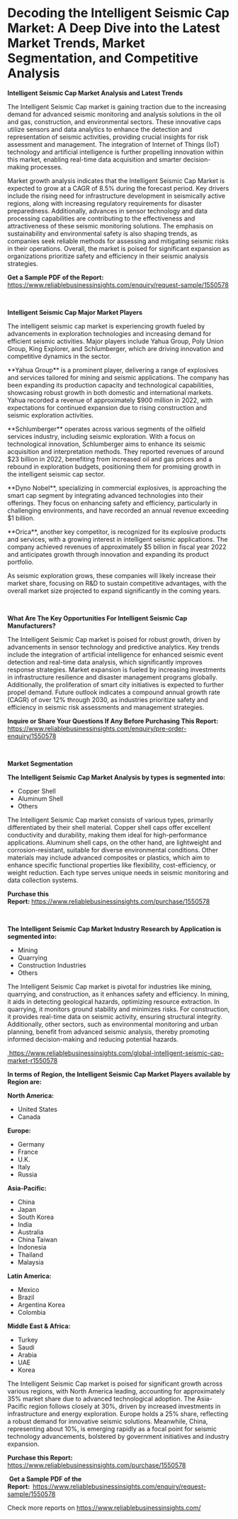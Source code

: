 <p><h1>Decoding the Intelligent Seismic Cap Market: A Deep Dive into the Latest Market Trends, Market Segmentation, and Competitive Analysis</h1></p><p><strong>Intelligent Seismic Cap Market Analysis and Latest Trends</strong></p>
<p><p>The Intelligent Seismic Cap market is gaining traction due to the increasing demand for advanced seismic monitoring and analysis solutions in the oil and gas, construction, and environmental sectors. These innovative caps utilize sensors and data analytics to enhance the detection and representation of seismic activities, providing crucial insights for risk assessment and management. The integration of Internet of Things (IoT) technology and artificial intelligence is further propelling innovation within this market, enabling real-time data acquisition and smarter decision-making processes.</p><p>Market growth analysis indicates that the Intelligent Seismic Cap Market is expected to grow at a CAGR of 8.5% during the forecast period. Key drivers include the rising need for infrastructure development in seismically active regions, along with increasing regulatory requirements for disaster preparedness. Additionally, advances in sensor technology and data processing capabilities are contributing to the effectiveness and attractiveness of these seismic monitoring solutions. The emphasis on sustainability and environmental safety is also shaping trends, as companies seek reliable methods for assessing and mitigating seismic risks in their operations. Overall, the market is poised for significant expansion as organizations prioritize safety and efficiency in their seismic analysis strategies.</p></p>
<p><strong>Get a Sample PDF of the Report:&nbsp;</strong> <a href="https://www.reliablebusinessinsights.com/enquiry/request-sample/1550578?utm_campaign=1106&utm_medium=2&utm_source=Github&utm_content=ia&utm_term=27022025&utm_id=intelligent-seismic-cap">https://www.reliablebusinessinsights.com/enquiry/request-sample/1550578</a></p>
<p>&nbsp;</p>
<p><strong>Intelligent Seismic Cap Major Market Players</strong></p>
<p><p>The intelligent seismic cap market is experiencing growth fueled by advancements in exploration technologies and increasing demand for efficient seismic activities. Major players include Yahua Group, Poly Union Group, King Explorer, and Schlumberger, which are driving innovation and competitive dynamics in the sector.</p><p>**Yahua Group** is a prominent player, delivering a range of explosives and services tailored for mining and seismic applications. The company has been expanding its production capacity and technological capabilities, showcasing robust growth in both domestic and international markets. Yahua recorded a revenue of approximately $900 million in 2022, with expectations for continued expansion due to rising construction and seismic exploration activities.</p><p>**Schlumberger** operates across various segments of the oilfield services industry, including seismic exploration. With a focus on technological innovation, Schlumberger aims to enhance its seismic acquisition and interpretation methods. They reported revenues of around $23 billion in 2022, benefiting from increased oil and gas prices and a rebound in exploration budgets, positioning them for promising growth in the intelligent seismic cap sector.</p><p>**Dyno Nobel**, specializing in commercial explosives, is approaching the smart cap segment by integrating advanced technologies into their offerings. They focus on enhancing safety and efficiency, particularly in challenging environments, and have recorded an annual revenue exceeding $1 billion.</p><p>**Orica**, another key competitor, is recognized for its explosive products and services, with a growing interest in intelligent seismic applications. The company achieved revenues of approximately $5 billion in fiscal year 2022 and anticipates growth through innovation and expanding its product portfolio.</p><p>As seismic exploration grows, these companies will likely increase their market share, focusing on R&D to sustain competitive advantages, with the overall market size projected to expand significantly in the coming years.</p></p>
<p>&nbsp;</p>
<p><strong>What Are The Key Opportunities For Intelligent Seismic Cap Manufacturers?</strong></p>
<p><p>The Intelligent Seismic Cap market is poised for robust growth, driven by advancements in sensor technology and predictive analytics. Key trends include the integration of artificial intelligence for enhanced seismic event detection and real-time data analysis, which significantly improves response strategies. Market expansion is fueled by increasing investments in infrastructure resilience and disaster management programs globally. Additionally, the proliferation of smart city initiatives is expected to further propel demand. Future outlook indicates a compound annual growth rate (CAGR) of over 12% through 2030, as industries prioritize safety and efficiency in seismic risk assessments and management strategies.</p></p>
<p><strong>Inquire or Share Your Questions If Any Before Purchasing This Report:</strong> <a href="https://www.reliablebusinessinsights.com/enquiry/pre-order-enquiry/1550578?utm_campaign=1106&utm_medium=2&utm_source=Github&utm_content=ia&utm_term=27022025&utm_id=intelligent-seismic-cap">https://www.reliablebusinessinsights.com/enquiry/pre-order-enquiry/1550578</a></p>
<p>&nbsp;</p>
<p><strong>Market Segmentation</strong></p>
<p><strong>The Intelligent Seismic Cap Market Analysis by types is segmented into:</strong></p>
<p><ul><li>Copper Shell</li><li>Aluminum Shell</li><li>Others</li></ul></p>
<p><p>The Intelligent Seismic Cap market consists of various types, primarily differentiated by their shell material. Copper shell caps offer excellent conductivity and durability, making them ideal for high-performance applications. Aluminum shell caps, on the other hand, are lightweight and corrosion-resistant, suitable for diverse environmental conditions. Other materials may include advanced composites or plastics, which aim to enhance specific functional properties like flexibility, cost-efficiency, or weight reduction. Each type serves unique needs in seismic monitoring and data collection systems.</p></p>
<p><strong>Purchase this Report:&nbsp;</strong><a href="https://www.reliablebusinessinsights.com/purchase/1550578?utm_campaign=1106&utm_medium=2&utm_source=Github&utm_content=ia&utm_term=27022025&utm_id=intelligent-seismic-cap">https://www.reliablebusinessinsights.com/purchase/1550578</a></p>
<p>&nbsp;</p>
<p><strong>The Intelligent Seismic Cap Market Industry Research by Application is segmented into:</strong></p>
<p><ul><li>Mining</li><li>Quarrying</li><li>Construction Industries</li><li>Others</li></ul></p>
<p><p>The Intelligent Seismic Cap market is pivotal for industries like mining, quarrying, and construction, as it enhances safety and efficiency. In mining, it aids in detecting geological hazards, optimizing resource extraction. In quarrying, it monitors ground stability and minimizes risks. For construction, it provides real-time data on seismic activity, ensuring structural integrity. Additionally, other sectors, such as environmental monitoring and urban planning, benefit from advanced seismic analysis, thereby promoting informed decision-making and reducing potential hazards.</p></p>
<p><a href="https://www.reliablebusinessinsights.com/global-intelligent-seismic-cap-market-r1550578?utm_campaign=1106&utm_medium=2&utm_source=Github&utm_content=ia&utm_term=27022025&utm_id=intelligent-seismic-cap">&nbsp;https://www.reliablebusinessinsights.com/global-intelligent-seismic-cap-market-r1550578</a></p>
<p><strong>In terms of Region, the Intelligent Seismic Cap Market Players available by Region are:</strong></p>
<p>
    <p> <strong> North America: </strong>
        <ul>
            <li>United States</li>
            <li>Canada</li>
        </ul>
        </p> 
    <p> <strong> Europe: </strong>
        <ul>
            <li>Germany</li>
            <li>France</li>
            <li>U.K.</li>
            <li>Italy</li>
            <li>Russia</li>
        </ul>
        </p> 
    <p> <strong> Asia-Pacific: </strong>
        <ul>
            <li>China</li>
            <li>Japan</li>
            <li>South Korea</li>
            <li>India</li>
            <li>Australia</li>
            <li>China Taiwan</li>
            <li>Indonesia</li>
            <li>Thailand</li>
            <li>Malaysia</li>
        </ul>
        </p> 
    <p> <strong> Latin America: </strong>
        <ul>
            <li>Mexico</li>
            <li>Brazil</li>
            <li>Argentina Korea</li>
            <li>Colombia</li>
        </ul>
        </p> 
    <p> <strong> Middle East & Africa: </strong>
        <ul>
            <li>Turkey</li>
            <li>Saudi</li>
            <li>Arabia</li>
            <li>UAE</li>
            <li>Korea</li>
        </ul>
    </p>
    </p>
<p><p>The Intelligent Seismic Cap market is poised for significant growth across various regions, with North America leading, accounting for approximately 35% market share due to advanced technological adoption. The Asia-Pacific region follows closely at 30%, driven by increased investments in infrastructure and energy exploration. Europe holds a 25% share, reflecting a robust demand for innovative seismic solutions. Meanwhile, China, representing about 10%, is emerging rapidly as a focal point for seismic technology advancements, bolstered by government initiatives and industry expansion.</p></p>
<p><strong>Purchase this Report: </strong><a href="https://www.reliablebusinessinsights.com/purchase/1550578?utm_campaign=1106&utm_medium=2&utm_source=Github&utm_content=ia&utm_term=27022025&utm_id=intelligent-seismic-cap">https://www.reliablebusinessinsights.com/purchase/1550578</a></p>
<p>&nbsp;<strong>Get a Sample PDF of the Report:&nbsp;&nbsp;</strong><a href="https://www.reliablebusinessinsights.com/enquiry/request-sample/1550578?utm_campaign=1106&utm_medium=2&utm_source=Github&utm_content=ia&utm_term=27022025&utm_id=intelligent-seismic-cap">https://www.reliablebusinessinsights.com/enquiry/request-sample/1550578</a></p>
<p><strong></strong></p>
<p>Check more reports on <a href="https://www.reliablebusinessinsights.com/?utm_campaign=1106&utm_medium=2&utm_source=Github&utm_content=ia&utm_term=27022025&utm_id=intelligent-seismic-cap">https://www.reliablebusinessinsights.com/</a></p>